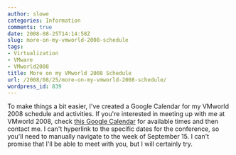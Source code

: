 ```yaml
---
author: slowe
categories: Information
comments: true
date: 2008-08-25T14:14:58Z
slug: more-on-my-vmworld-2008-schedule
tags:
- Virtualization
- VMware
- VMworld2008
title: More on my VMworld 2008 Schedule
url: /2008/08/25/more-on-my-vmworld-2008-schedule/
wordpress_id: 839
---
```


To make things a bit easier, I've created a Google Calendar for my VMworld 2008 schedule and activities. If you're interested in meeting up with me at VMworld 2008, check [this Google Calendar](http://www.google.com/calendar/embed?src=jnneb0d40n2jc7btifoavj2lms%40group.calendar.google.com&ctz=America/Los_Angeles) for available times and then contact me. I can't hyperlink to the specific dates for the conference, so you'll need to manually navigate to the week of September 15. I can't promise that I'll be able to meet with you, but I will certainly try.
